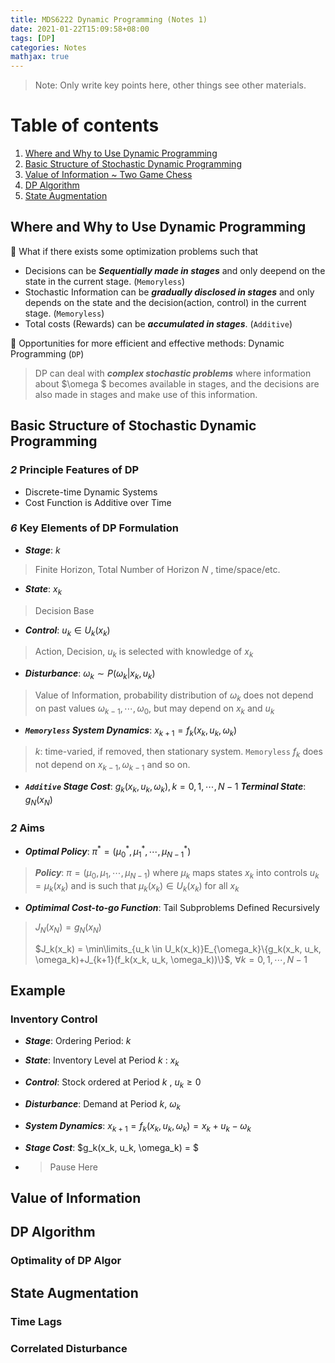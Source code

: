```yaml
---
title: MDS6222 Dynamic Programming (Notes 1)
date: 2021-01-22T15:09:58+08:00
tags: [DP]
categories: Notes
mathjax: true
---
```

> Note: Only write key points here, other things see other materials.

# Table of contents

1. [Where and Why to Use Dynamic Programming](#paragraph1)
3. [Basic Structure of Stochastic Dynamic Programming](#paragraph2)
4. [Value of Information ~ Two Game Chess](#p3)
5. [DP Algorithm](#P4)
6. [State Augmentation](#p5)


<!-- more -->

## Where and Why to Use Dynamic Programming <a name="paragraph1"></a>

👀️ What if there exists some optimization problems such that

* Decisions can be ***Sequentially made in stages*** and only deepend on the state in the current stage.  (`Memoryless`)
* Stochastic Information can be ***gradually disclosed in stages*** and only depends on the state and the decision(action, control) in the current stage. (`Memoryless`)
* Total costs (Rewards) can be ***accumulated in stages***. (`Additive`)

🚀️ Opportunities for more efficient and effective methods: Dynamic Programming (`DP`)

> DP can deal with ***complex stochastic problems*** where information about $\omega  $ becomes available in stages, and the decisions are also made in stages and make use of this information.

## Basic Structure of Stochastic Dynamic Programming <a name="paragraph2"></a>

### ***2*** Principle Features of DP

* Discrete-time Dynamic Systems
* Cost Function is Additive over Time

### ***6*** Key Elements of DP Formulation

* ***Stage***: $k$

> Finite Horizon, Total Number of Horizon $N$ , time/space/etc.

* ***State***: $x_k$

> Decision Base

- ***Control***: $u_k \in U_k(x_k)$

> Action, Decision, $u_k$ is selected with knowledge of $x_k$

- ***Disturbance***: $\omega_k \sim P(\omega_k|x_k, u_k)$

> Value of Information, probability distribution of $\omega_k$ does not depend on past values $\omega_{k-1}, \dotsm, \omega_0$, but may depend on $x_k$ and $u_k$

- ***`Memoryless` System Dynamics***: $x_{k+1} = f_k(x_k, u_k, \omega_k)$

> $k$: time-varied, if removed, then stationary system.  `Memoryless` $f_k$ does not depend on $x_{k-1}, \omega_{k-1}$ and so on.

- ***`Additive` Stage Cost***: $g_k(x_k, u_k, \omega_k), k = 0, 1, \dotsm, N-1$
  ***Terminal State***: $g_N(x_N)$

### ***2*** Aims

- ***Optimal Policy***:  $\pi^* = \left(\mu_0^*, \mu_1^*, \dotsm, \mu_{N-1}^* \right)$

> ***Policy***: $\pi = \left(\mu_0, \mu_1, \dotsm, \mu_{N-1}\right)$ where $\mu_k$ maps states $x_k$ into controls $u_k = \mu_k(x_k)$ and is such that $\mu_k(x_k) \in U_k(x_k)$ for all $x_k$

- ***Optimimal Cost-to-go Function***: Tail Subproblems Defined Recursively

> $J_N(x_N) = g_N(x_N)$
>
> $J_k(x_k) = \min\limits_{u_k \in U_k(x_k)}E_{\omega_k}\{g_k(x_k, u_k, \omega_k)+J_{k+1}(f_k(x_k, u_k, \omega_k))\}$,  $\forall k = 0, 1, \dotsm, N-1$

## Example
### Inventory Control
- ***Stage***: Ordering Period: $k$

- ***State***: Inventory Level at Period $k$ : $x_k$

- ***Control***: Stock ordered at Period $k$ , $u_k \ge 0$

- ***Disturbance***: Demand at Period $k$, $\omega_k$

- ***System Dynamics***: $x_{k+1} = f_k(x_k, u_k, \omega_k) = x_k + u_k - \omega_k$

- ***Stage Cost***: $g_k(x_k, u_k, \omega_k) = $ 

- >  Pause Here

## Value of Information  <a name="p3"></a>

## DP Algorithm

### Optimality of DP Algor

## State Augmentation <a name='p5'></a>

### Time Lags

### Correlated Disturbance
